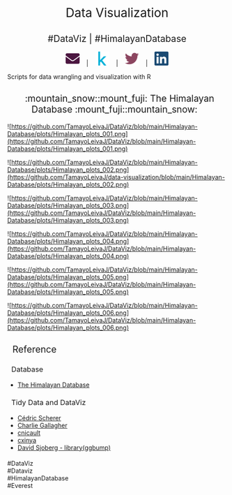 <h1 style="font-weight:normal" align="center">
&nbsp;Data Visualization&nbsp;
</h1>

<h2 style="font-weight:normal" align="center">
&nbsp;#DataViz | #HimalayanDatabase&nbsp;
</h2>

<div align="center">

&nbsp;&nbsp;&nbsp; 
<a href="mailto:j.tamayo.leiva@gmail.com"><img height="32" width="32" src="https://github.com/TamayoLeivaJ/TamayoLeivaJ/blob/main/Image/logo/envelope-solid.svg" /></a> 
&nbsp;&nbsp;&nbsp;|&nbsp;&nbsp;&nbsp; 
<a href="https://www.kaggle.com/jtamayo"><img height="32" width="32" src="https://github.com/TamayoLeivaJ/TamayoLeivaJ/blob/main/Image/logo/kaggle.svg" /></a>
&nbsp;&nbsp;&nbsp;|&nbsp;&nbsp;&nbsp; 
<a href="https://twitter.com/TamayoLeiva_J"><img height="32" width="32" src="https://github.com/TamayoLeivaJ/TamayoLeivaJ/blob/main/Image/logo/twitter.svg" /></a> 
&nbsp;&nbsp;&nbsp;|&nbsp;&nbsp;&nbsp;
<a href="https://www.linkedin.com/in/javier-ignacio-tamayo-leiva-94613267/"><img height="32" width="32" src="https://github.com/TamayoLeivaJ/TamayoLeivaJ/blob/main/Image/logo/linkedin.svg" /></a>
&nbsp;&nbsp;&nbsp;
</div>

Scripts for data wrangling and visualization with R

<h2 style="font-weight:normal" align="center">
&nbsp; :mountain_snow::mount_fuji: The Himalayan Database :mount_fuji::mountain_snow: &nbsp;
</h2>

![https://github.com/TamayoLeivaJ/DataViz/blob/main/Himalayan-Database/plots/Himalayan_plots_001.png](https://github.com/TamayoLeivaJ/DataViz/blob/main/Himalayan-Database/plots/Himalayan_plots_001.png) 

![https://github.com/TamayoLeivaJ/DataViz/blob/main/Himalayan-Database/plots/Himalayan_plots_002.png](https://github.com/TamayoLeivaJ/data-visualization/blob/main/Himalayan-Database/plots/Himalayan_plots_002.png) 

![https://github.com/TamayoLeivaJ/DataViz/blob/main/Himalayan-Database/plots/Himalayan_plots_003.png](https://github.com/TamayoLeivaJ/DataViz/blob/main/Himalayan-Database/plots/Himalayan_plots_003.png)

![https://github.com/TamayoLeivaJ/DataViz/blob/main/Himalayan-Database/plots/Himalayan_plots_004.png](https://github.com/TamayoLeivaJ/DataViz/blob/main/Himalayan-Database/plots/Himalayan_plots_004.png)

![https://github.com/TamayoLeivaJ/DataViz/blob/main/Himalayan-Database/plots/Himalayan_plots_005.png](https://github.com/TamayoLeivaJ/DataViz/blob/main/Himalayan-Database/plots/Himalayan_plots_005.png)

![https://github.com/TamayoLeivaJ/DataViz/blob/main/Himalayan-Database/plots/Himalayan_plots_006.png](https://github.com/TamayoLeivaJ/DataViz/blob/main/Himalayan-Database/plots/Himalayan_plots_006.png)

<h2 style="font-weight:normal" align="left">
&nbsp; Reference &nbsp;
</h2>

<h3 style="font-weight:normal" align="left">
&nbsp; Database &nbsp;
</h3>

- [The Himalayan Database](https://www.himalayandatabase.com)

<h3 style="font-weight:normal" align="left">
&nbsp; Tidy Data and DataViz &nbsp;
</h3>

- [Cédric Scherer](https://github.com/Z3tt/TidyTuesday)
- [Charlie Gallagher](https://github.com/charlie-gallagher/tidy-tuesday/tree/master/himalayan_mts)
- [cnicault](https://github.com/cnicault/tidytuesday)
- [cxinya](https://github.com/cxinya/tidy-tuesday)
- [David Sjoberg - library(ggbump)](https://github.com/davidsjoberg/ggbump/)


<h4 style="font-weight:normal" align="left">
#DataViz <br>
#Dataviz <br>
#HimalayanDatabase <br>
#Everest <br>
</h4>
